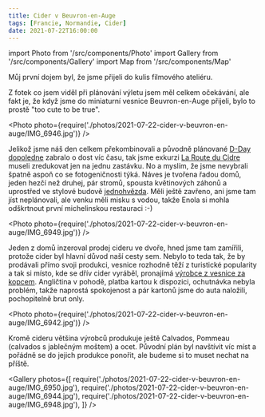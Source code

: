 ```yaml
---
title: Cider v Beuvron-en-Auge
tags: [Francie, Normandie, Cider]
date: 2021-07-22T16:00:00
---
```


import Photo from '/src/components/Photo'
import Gallery from '/src/components/Gallery'
import Map from '/src/components/Map'

Můj první dojem byl, že jsme přijeli do kulis filmového ateliéru.

<!-- truncate -->

Z fotek co jsem viděl při plánování výletu jsem měl celkem očekávání, ale fakt je, že když jsme do miniaturní vesnice Beuvron-en-Auge přijeli, bylo to prostě "too cute to be true".

<Photo photo={require('./photos/2021-07-22-cider-v-beuvron-en-auge/IMG_6946.jpg')} />

Jelikož jsme náš den celkem překombinovali a původně plánované [D-Day dopoledne](/tags/d-day) zabralo o dost víc času, tak jsme exkurzi [La Route du Cidre](https://en.normandie-tourisme.fr/the-cider-route/) museli zredukovat jen na jednu zastávku. No a myslím, že jsme nevybrali špatně aspoň co se fotogeničnosti týká. Náves je tvořena řadou domů, jeden hezčí než druhej, pár stromů, spousta květinových záhonů a uprostřed ve stylové budově [jednohvězda](https://guide.michelin.com/en/normandie/beuvron-en-auge/restaurant/le-pave-d-auge). Měli ještě zavřeno, ani jsme tam jíst neplánovali, ale venku měli misku s vodou, takže Enola si mohla odškrtnout první michelinskou restauraci :-)

<Photo photo={require('./photos/2021-07-22-cider-v-beuvron-en-auge/IMG_6949.jpg')} />

Jeden z domů inzeroval prodej cideru ve dvoře, hned jsme tam zamířili, protože cider byl hlavní důvod naší cesty sem. Nebylo to teda tak, že by prodávali přímo svoji produkci, vesnice rozhodně těží z turistické popularity a tak si místo, kde se dřív cider vyráběl, pronajímá [výrobce z vesnice za kopcem](http://www.cidre-calvados-desvoye.fr/). Angličtina v pohodě, platba kartou k dispozici, ochutnávka nebyla problém, takže naprostá spokojenost a pár kartonů jsme do auta naložili, pochopitelně brut only.

<Photo photo={require('./photos/2021-07-22-cider-v-beuvron-en-auge/IMG_6942.jpg')} />

Kromě cideru většina výrobců produkuje ještě Calvados, Pommeau (calvados s jablečným moštem) a ocet. Původní plán byl navštívit víc míst a pořádně se do jejich produkce ponořit, ale budeme si to muset nechat na příště.

<Gallery photos={[
require('./photos/2021-07-22-cider-v-beuvron-en-auge/IMG_6950.jpg'),
require('./photos/2021-07-22-cider-v-beuvron-en-auge/IMG_6944.jpg'),
require('./photos/2021-07-22-cider-v-beuvron-en-auge/IMG_6948.jpg'),
]} />

<Map src="https://www.google.com/maps/embed?pb=!1m18!1m12!1m3!1d41715.52992772716!2d-0.08160136935301235!3d49.19637420631597!2m3!1f0!2f0!3f0!3m2!1i1024!2i768!4f13.1!3m3!1m2!1s0x480a77765acd849d%3A0xaf10f66d36f9fe56!2s14430%20Beuvron-en-Auge%2C%20France!5e0!3m2!1sen!2scz!4v1629104750291!5m2!1sen!2scz" />

